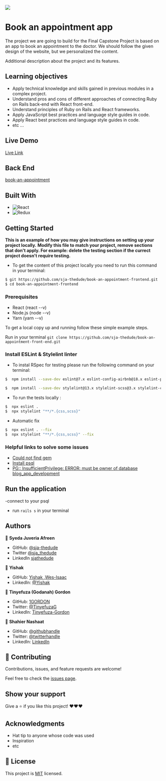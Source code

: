 ![](https://img.shields.io/badge/Microverse-blueviolet)

# Book an appointment app

The project we are going to build for the Final Capstone Project is based on an app to book an appointment to the doctor. We should follow the given design of the website, but we personalized the content.

Additional description about the project and its features.

## Learning objectives

- Apply technical knowledge and skills gained in previous modules in a complex project.
- Understand pros and cons of different approaches of connecting Ruby on Rails back-end with React front-end.
- Understand principles of Ruby on Rails and React frameworks.
- Apply JavaScript best practices and language style guides in code.
- Apply React best practices and language style guides in code.
- etc ...

## Live Demo

[Live Link](https://frontend-doctor-api1.netlify.app/)


## Back End

[book-an-appointment](https://github.com/sja-thedude/book-an-appointment-backend)


## Built With

- ![React](https://img.shields.io/badge/-React-000000?style=flat&logo=react)
- ![Redux](https://img.shields.io/badge/-Redux-000000?style=flat&logo=redux&logoColor=ffffff&labelColor=violet)


## Getting Started

**This is an example of how you may give instructions on setting up your project locally.**
**Modify this file to match your project, remove sections that don't apply. For example: delete the testing section if the currect project doesn't require testing.**


- To get the content of this project locally you need to run this command in your terminal:

```bash
$ git https://github.com/sja-thedude/book-an-appointment-frontend.git
$ cd book-an-appointment-frontend
```

### Prerequisites
* React (react --v)
* Node.js (node --v)
* Yarn (yarn --v)

To get a local copy up and running follow these simple example steps.

Run in your terminal `git clone https://github.com/sja-thedude/book-an-appointment-front-end.git`

### Install **ESLint** & **Stylelint** linter

* To instal RSpec for testing please run the following command on your terminal:

```bash
$  npm install --save-dev eslint@7.x eslint-config-airbnb@18.x eslint-plugin-import@2.x eslint-plugin-jsx-a11y@6.x eslint-plugin-react@7.x eslint-plugin-react-hooks@4.x @babel/eslint-parser@7.x @babel/core@7.x  @babel/plugin-syntax-jsx@7.x  @babel/preset-react@7.x @babel/preset-react@7.x

```

```bash
$  npm install --save-dev stylelint@13.x stylelint-scss@3.x stylelint-config-standard@21.x stylelint-csstree-validator@1.x

```

- To run the tests locally :

```bash
$  npx eslint .
$  npx stylelint "**/*.{css,scss}" 
```

- Automatic fix

```bash
$  npx eslint . --fix 
$  npx stylelint "**/*.{css,scss}" --fix 
```


### Helpful links to solve some issues

* [Could not find gem](https://stackoverflow.com/questions/32491201/could-not-find-gem-pg-0-12-4-ruby-in-any-of-the-gem-sources-listed-in-your)
* [Install psql](https://harshityadav95.medium.com/postgresql-in-windows-subsystem-for-linux-wsl-6dc751ac1ff3)
* [PG:: InsufficientPrivilege: ERROR:  must be owner of database blog_app_development](https://stackoverflow.com/questions/25610753/activerecordstatementinvalid-pgerror-error-must-be-owner-of-database)


## Run the application
-connect to your psql
-  run `rails s` in your terminal

## Authors

👤 **Syeda Juveria Afreen**

- GitHub: [@sja-thedude](https://github.com/sja-thedude)
- Twitter [@sja_thedude](https://twitter.com/sja_thedude)
- LinkedIn [sjathedude](https://www.linkedin.com/in//)

👤 **Yishak**

- GitHub: [Yishak ,Wes-Isaac](https://github.com/Wes-Isaac)
- LinkedIn: [@Yishak](https://www.linkedin.com/in/yishak-wesego-b404851a7/) 

👤 **Tinyefuza (Godanah) Gordon** 

- GitHub: [1GORDON](https://github.com/1GORDON)
- Twitter: [@TinyefuzaG](https://twitter.com/GTinyefuza) 
- LinkedIn: [Tinyefuza-Gordon](https://www.linkedin.com/in/tinyefuza-gordon/)

👤 **Shahier Nashaat**

- GitHub: [@githubhandle](https://github.com/ShahierNashaat)
- Twitter: [@twitterhandle](https://twitter.com/ShahierN)
- LinkedIn: [LinkedIn](https://www.linkedin.com/in/shahier-nashaat-73519313a/)

  
## 🤝 Contributing

Contributions, issues, and feature requests are welcome!

Feel free to check the [issues page](https://github.com/sja-thedude/book-an-appointment-frontend/issues).

## Show your support

Give a ⭐️ if you like this project! ❤️❤️❤️


## Acknowledgments

- Hat tip to anyone whose code was used
- Inspiration
- etc

## 📝 License

This project is [MIT](./MIT.md) licensed.
